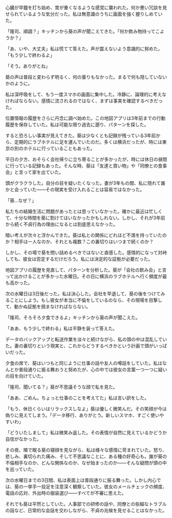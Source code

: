 心臓が早鐘を打ち始め、胃が重くなるような感覚に襲われた。何か悪い冗談を見せられているような気分だった。私は無意識のうちに画面を強く握りしめていた。

「隆司、順調？」キッチンから葵の声が聞こえてきた。「何か飲み物持ってこようか？」

「あ、いや、大丈夫」私は慌てて答えた。声が震えないよう意識的に努めた。「もう少しで終わるよ」

「そう。ありがとね」

葵の声は普段と変わらず明るく、何の曇りもなかった。まるで何も隠していないかのように。

私は深呼吸をして、もう一度スマホの画面に集中した。冷静に、論理的に考えなければならない。感情に流されるのではなく、まずは事実を確認するべきだった。

位置情報の履歴をさらに丹念に調べ始めた。この地図アプリは3年前までの行動履歴を保存していた。私は可能な限り過去に遡り、パターンを探した。

すると恐ろしい事実が見えてきた。葵は少なくとも記録が残っている3年前から、定期的にラブホテルに足を運んでいたのだ。多くは横浜だったが、時には東京の別のホテルに行っていることもあった。

平日の夕方、おそらく会社帰りに立ち寄ることが多かったが、時には休日の昼間に行っている記録もあった。そんな時、葵は「友達と買い物」や「同僚との食事会」と言って家を出ていた。

頭がクラクラした。自分の目を疑いたくなった。妻が3年もの間、私に隠れて誰かと会っていた——その現実を受け入れることは容易ではなかった。

「葵…なぜ？」

私たちの結婚生活に問題があったとは思っていなかった。確かに最近は忙しくて、十分な時間を葵に割けてはいなかったかもしれない。しかし、それが3年前から続く不貞行為の理由になるとは到底思えなかった。

暗い考えが次々と浮かんできた。葵は私との関係にどれほど不満を持っていたのか？相手は一人なのか、それとも複数？この裏切りはいつまで続くのか？

しかし、その場で葵を問い詰めるべきではないと直感した。感情的になって対峙しても、彼女は否定するだけだろう。私には決定的な証拠が必要だった。

地図アプリの履歴を見直して、パターンを分析した。葵が「会社の飲み会」と言って出かけることが多かった水曜日。その日に横浜のラブホテルへ行く頻度が最も高かった。

次の水曜日は3日後だった。私は決心した。会社を早退して、葵の後をつけてみることにしよう。もし彼女が本当に不倫をしているのなら、その現場を目撃して、動かぬ証拠を掴まなければならない。

「隆司、そろそろ夕食できるよ」キッチンから葵の声が聞こえた。

「ああ、もう少しで終わる」私は平静を装って答えた。

データのバックアップと転送作業を淡々と続けながら、私の頭の中は混乱していた。妻の裏切りという現実と、これからどうするべきかという計画で頭がいっぱいだった。

夕食の席で、葵はいつもと同じように仕事の話や友人の噂話をしていた。私はなんとか普段通りに振る舞おうと努めたが、心の中では彼女の言葉一つ一つに疑いの目を向けていた。

「隆司、聞いてる？」葵が不思議そうな顔で私を見た。

「ああ、ごめん。ちょっと仕事のことを考えてた」私は言い訳をした。

「もう、休日くらいはリラックスしなよ」葵は優しく微笑んだ。その笑顔が今は偽りに見えてしまう。「データ移行、ありがとう。新しいスマホ、すごく使いやすいわ」

「どういたしまして」私は微笑み返した。その表情が自然に見えているかどうか自信がなかった。

その夜、隣で眠る葵の寝顔を見ながら、私は様々な感情に苛まれていた。怒り、悲しみ、裏切られた痛み、そして不思議なことに、ある種の好奇心も。誰が葵の不倫相手なのか、どんな関係なのか、なぜ始まったのか——そんな疑問が頭の中を巡っていた。

次の水曜日までの3日間、私は表面上は普段通りに振る舞った。しかし内心では、葵の一挙手一投足を注意深く観察していた。彼女のメールチェックの頻度、電話の応対、外出時の服装選び——すべてが不審に思えた。

それでも葵は平然としていた。人事部での研修の話や、同僚との些細なトラブルの話など、日常的な会話を交わしながら、不貞の兆候を見せることはなかった。